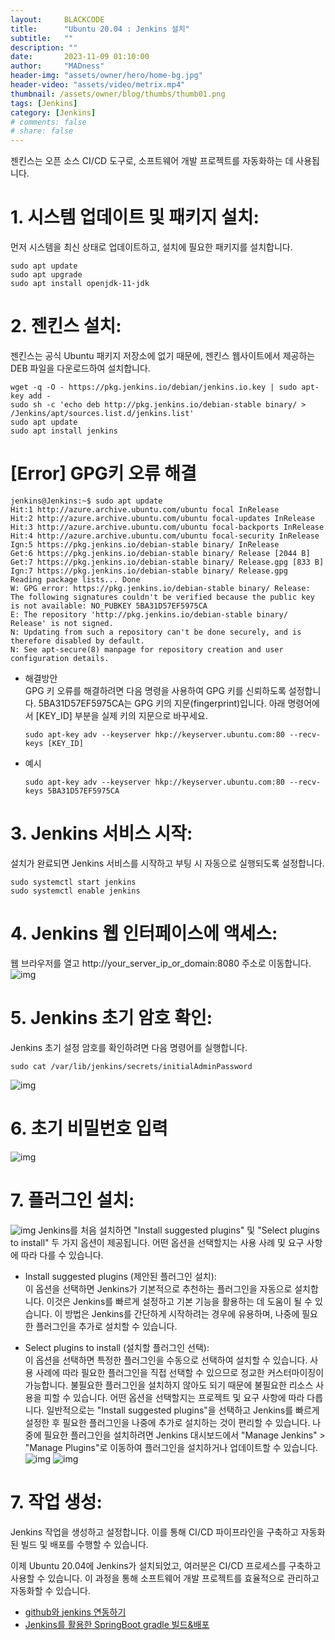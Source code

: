 ```yaml
---
layout:     BLACKCODE
title:      "Ubuntu 20.04 : Jenkins 설치"
subtitle:   ""
description: ""
date:       2023-11-09 01:10:00
author:     "MADness"
header-img: "assets/owner/hero/home-bg.jpg"
header-video: "assets/video/metrix.mp4"
thumbnail: /assets/owner/blog/thumbs/thumb01.png
tags: [Jenkins]
category: [Jenkins]
# comments: false
# share: false
---
```


젠킨스는 오픈 소스 CI/CD 도구로, 소프트웨어 개발 프로젝트를 자동화하는 데 사용됩니다.

# 1. 시스템 업데이트 및 패키지 설치:    
먼저 시스템을 최신 상태로 업데이트하고, 설치에 필요한 패키지를 설치합니다.
```
sudo apt update
sudo apt upgrade
sudo apt install openjdk-11-jdk
```

# 2. 젠킨스 설치:
젠킨스는 공식 Ubuntu 패키지 저장소에 없기 때문에, 젠킨스 웹사이트에서 제공하는 DEB 파일을 다운로드하여 설치합니다.
```
wget -q -O - https://pkg.jenkins.io/debian/jenkins.io.key | sudo apt-key add -
sudo sh -c 'echo deb http://pkg.jenkins.io/debian-stable binary/ > /Jenkins/apt/sources.list.d/jenkins.list'
sudo apt update
sudo apt install jenkins
```

# [Error] GPG키 오류 해결
```
jenkins@Jenkins:~$ sudo apt update
Hit:1 http://azure.archive.ubuntu.com/ubuntu focal InRelease
Hit:2 http://azure.archive.ubuntu.com/ubuntu focal-updates InRelease
Hit:3 http://azure.archive.ubuntu.com/ubuntu focal-backports InRelease
Hit:4 http://azure.archive.ubuntu.com/ubuntu focal-security InRelease
Ign:5 https://pkg.jenkins.io/debian-stable binary/ InRelease
Get:6 https://pkg.jenkins.io/debian-stable binary/ Release [2044 B]
Get:7 https://pkg.jenkins.io/debian-stable binary/ Release.gpg [833 B]
Ign:7 https://pkg.jenkins.io/debian-stable binary/ Release.gpg
Reading package lists... Done
W: GPG error: https://pkg.jenkins.io/debian-stable binary/ Release: The following signatures couldn't be verified because the public key is not available: NO_PUBKEY 5BA31D57EF5975CA
E: The repository 'http://pkg.jenkins.io/debian-stable binary/ Release' is not signed.
N: Updating from such a repository can't be done securely, and is therefore disabled by default.
N: See apt-secure(8) manpage for repository creation and user configuration details.
```
- 해결방안    
    GPG 키 오류를 해결하려면 다음 명령을 사용하여 GPG 키를 신뢰하도록 설정합니다. 5BA31D57EF5975CA는 GPG 키의 지문(fingerprint)입니다. 아래 명령어에서 [KEY_ID] 부분을 실제 키의 지문으로 바꾸세요.
    ```
    sudo apt-key adv --keyserver hkp://keyserver.ubuntu.com:80 --recv-keys [KEY_ID]
    ```

- 예시
    ```
    sudo apt-key adv --keyserver hkp://keyserver.ubuntu.com:80 --recv-keys 5BA31D57EF5975CA
    ```

# 3. Jenkins 서비스 시작:    
설치가 완료되면 Jenkins 서비스를 시작하고 부팅 시 자동으로 실행되도록 설정합니다.
```
sudo systemctl start jenkins
sudo systemctl enable jenkins
```

# 4. Jenkins 웹 인터페이스에 액세스:
웹 브라우저를 열고 http://your_server_ip_or_domain:8080 주소로 이동합니다. 
![img](/assets/category/Jenkins/01-01.png)

# 5. Jenkins 초기 암호 확인:
Jenkins 초기 설정 암호를 확인하려면 다음 명령어를 실행합니다.
```
sudo cat /var/lib/jenkins/secrets/initialAdminPassword
```
![img](/assets/category/Jenkins/01-02.png)

# 6. 초기 비밀번호 입력
![img](/assets/category/Jenkins/01-03.png)

# 7. 플러그인 설치:
![img](/assets/category/Jenkins/01-04.png)
Jenkins를 처음 설치하면 "Install suggested plugins" 및 "Select plugins to install" 두 가지 옵션이 제공됩니다. 어떤 옵션을 선택할지는 사용 사례 및 요구 사항에 따라 다를 수 있습니다.

- Install suggested plugins (제안된 플러그인 설치):   
    이 옵션을 선택하면 Jenkins가 기본적으로 추천하는 플러그인을 자동으로 설치합니다.
    이것은 Jenkins를 빠르게 설정하고 기본 기능을 활용하는 데 도움이 될 수 있습니다.
    이 방법은 Jenkins를 간단하게 시작하려는 경우에 유용하며, 나중에 필요한 플러그인을 추가로 설치할 수 있습니다.

- Select plugins to install (설치할 플러그인 선택):    
    이 옵션을 선택하면 특정한 플러그인을 수동으로 선택하여 설치할 수 있습니다.
    사용 사례에 따라 필요한 플러그인을 직접 선택할 수 있으므로 정교한 커스터마이징이 가능합니다.
    불필요한 플러그인을 설치하지 않아도 되기 때문에 불필요한 리소스 사용을 피할 수 있습니다.
    어떤 옵션을 선택할지는 프로젝트 및 요구 사항에 따라 다릅니다. 일반적으로는 "Install suggested plugins"을 선택하고 Jenkins를 빠르게 설정한 후 필요한 플러그인을 나중에 추가로 설치하는 것이 편리할 수 있습니다. 나중에 필요한 플러그인을 설치하려면 Jenkins 대시보드에서 "Manage Jenkins" > "Manage Plugins"로 이동하여 플러그인을 설치하거나 업데이트할 수 있습니다.
![img](/assets/category/Jenkins/01-05.png)
![img](/assets/category/Jenkins/01-06.png)


# 7. 작업 생성:
Jenkins 작업을 생성하고 설정합니다. 이를 통해 CI/CD 파이프라인을 구축하고 자동화된 빌드 및 배포를 수행할 수 있습니다.

이제 Ubuntu 20.04에 Jenkins가 설치되었고, 여러분은 CI/CD 프로세스를 구축하고 사용할 수 있습니다. 이 과정을 통해 소프트웨어 개발 프로젝트를 효율적으로 관리하고 자동화할 수 있습니다.
- [github와 jenkins 연동하기](https://2mukee.tistory.com/239)
- [Jenkins를 활용한 SpringBoot gradle 빌드&배포](https://velog.io/@mooh2jj/jenkins-docker-gradle-%EC%9E%90%EB%8F%99%EB%B0%B0%ED%8F%AC)